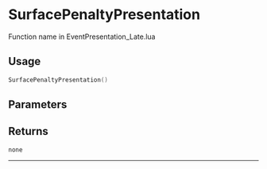 # SurfacePenaltyPresentation
Function name in EventPresentation_Late.lua
## Usage
```lua
SurfacePenaltyPresentation()
```
## Parameters

## Returns
`none`

---